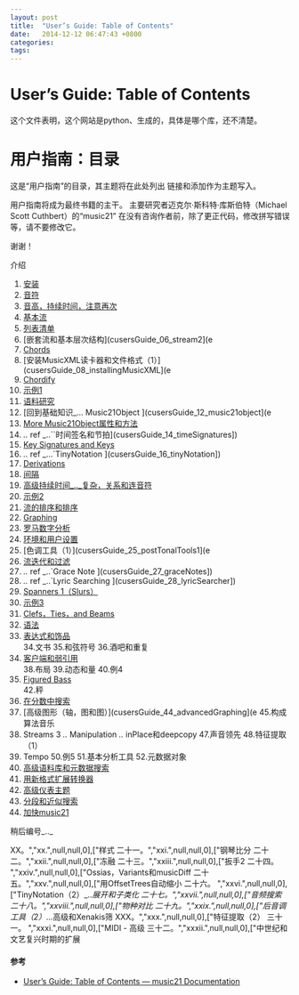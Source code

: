 ```yaml
---
layout: post
title:  "User’s Guide: Table of Contents"
date:   2014-12-12 06:47:43 +0800
categories:  
tags: 
---
```


# User’s Guide: Table of Contents #

这个文件表明，这个网站是python、生成的，具体是哪个库，还不清楚。


用户指南：目录
===============================

这是“用户指南”的目录，其主题将在此处列出
链接和添加作为主题写入。

用户指南将成为最终书籍的主干。
主要研究者迈克尔·斯科特·库斯伯特（Michael Scott Cuthbert）的“music21”
在没有咨询作者前，除了更正代码，修改拼写错误等，请不要修改它。

谢谢！

介绍

1. [安装](http://web.mit.edu/music21/doc/usersGuide/usersGuide_01_installing.html#usersguide-01-installing])    
2. [音符](http://web.mit.edu/music21/doc/usersGuide/usersGuide_02_notes.html#usersguide-02-notes)    
3. [音高，持续时间，注意再次](http://web.mit.edu/music21/doc/usersGuide/usersGuide_03_pitches.html#usersguide-03-pitches)    
4. [基本流](http://web.mit.edu/music21/doc/usersGuide/usersGuide_01_installing.html#usersguide-01-installing)
5. [列表清单](cusersGuide_05_listsOfLists])    
6. [嵌套流和基本层次结构](cusersGuide_06_stream2](e
7. [Chords ](cusersGuide_07_chords])    
8. [安装MusicXML读卡器和文件格式（1）](cusersGuide_08_installingMusicXML](e
9. [Chordify ](cusersGuide_09_chordify])    
10. [示例1 ](cusersGuide_10_examples1])    
11. [语料研究](cusersGuide_11_corpusSearching])    
12. [回到基础知识_... Music21Object ](cusersGuide_12_music21object](e
13. [More Music21Object属性和方法](cusersGuide_13_music21object2])    
14. _.._ ref _..``时间签名和节拍](cusersGuide_14_timeSignatures])    
15. [Key Signatures and Keys ](cusersGuide_15_key])    
16. _.._ ref _...`TinyNotation ](cusersGuide_16_tinyNotation])    
17. [Derivations ](cusersGuide_17_derivations])    
18. [间隔](cusersGuide_18_间隔])    
19. [高级持续时间_.._复杂，关系和连音符](cusersGuide_19_duration2])    
20. [示例2 ](cusersGuide_20_examples2])    
21. [流的排序和排序](cusersGuide_21_sorting])    
22. [Graphing ](cusersGuide_22_graphing])    
23. [罗马数字分析](cusersGuide_23_romanNumerals])    
24. [环境和用户设置](cusersGuide_24_environment])    
25. [色调工具（1）](cusersGuide_25_postTonalTools1](e
26. [流迭代和过滤](cusersGuide_26_iterators])    
27. _.._ ref _..`Grace Note ](cusersGuide_27_graceNotes])    
28. _.._ ref _..`Lyric Searching ](cusersGuide_28_lyricSearcher])    
29. [Spanners 1（Slurs）](cusersGuide_29_spanners])    
30. [示例3 ](cusersGuide_30_examples3])    
31. [Clefs，Ties，and Beams ](cusersGuide_31_clefs])    
32. [语法](c用户指南_32_讲话])    
33. [表达式和饰品](cusersGuide_33表达式])    
34.文书
35.和弦符号
36.酒吧和重复
37. [客户端和弱引用](cusersGuide_36_clientWeakref])    
38.布局
39.动态和量
40.例4
41. [Figured Bass ](cusersGuide_41_figuredBass])    
42.秤
43. [在分数中搜索](cusersGuide_43_searching1])    
44. [高级图形（轴，图和图）](cusersGuide_44_advancedGraphing](e
45.构成算法音乐
46. Streams 3 _.._ Manipulation _.._ inPlace和deepcopy
47.声音领先
48.特征提取（1）
49. Tempo
50.例5
51.基本分析工具
52.元数据对象
53. [高级语料库和元数据搜索](cusersGuide_53_advancedCorpus])    
54. [用新格式扩展转换器](cusersGuide_54_extending转换器])    
55. [高级仪表主题](cusersGuide_55_advancedMeter])    
56. [分段和近似搜索](cusersGuide_56_searching2])    
57. [加快music21 ](cusersGuide_57_speed])    

稍后编号_.._

XX。","xx.",null,null,0],["样式
二十一。","xxi.",null,null,0],["钢琴比分
二十二。","xxii.",null,null,0],["冻融
二十三。","xxiii.",null,null,0],["扳手2
二十四。 ","xxiv.",null,null,0],["Ossias，Variants和musicDiff
二十五。","xxv.",null,null,0],["用OffsetTrees自动缩小
二十六。 ","xxvi.",null,null,0],["TinyNotation（2）_.._展开和子类化
二十七。","xxvii.",null,null,0],["音频搜索
二十八。","xxviii.",null,null,0],["物种对比
二十九。","xxix.",null,null,0],["后音调工具（2）_...高级和Xenakis筛
XXX。","xxx.",null,null,0],["特征提取（2）
三十一。 ","xxxi.",null,null,0],["MIDI  - 高级
三十二。","xxxii.",null,null,0],["中世纪和文艺复兴时期的扩展



#### 参考 ####

* [User’s Guide: Table of Contents — music21 Documentation](http://web.mit.edu/music21/doc/usersGuide/usersGuide_99_Table_of_Contents.html)